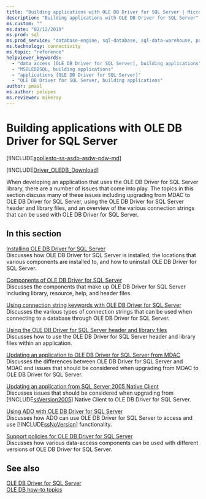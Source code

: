 ```yaml
---
title: "Building applications with OLE DB Driver for SQL Server | Microsoft Docs"
description: "Building applications with OLE DB Driver for SQL Server"
ms.custom: ""
ms.date: "02/12/2019"
ms.prod: sql
ms.prod_service: "database-engine, sql-database, sql-data-warehouse, pdw"
ms.technology: connectivity
ms.topic: "reference"
helpviewer_keywords:
  - "data access [OLE DB Driver for SQL Server], building applications"
  - "MSOLEDBSQL, building applications"
  - "applications [OLE DB Driver for SQL Server]"
  - "OLE DB Driver for SQL Server, building applications"
author: pmasl
ms.author: pelopes
ms.reviewer: mikeray
---
```

# Building applications with OLE DB Driver for SQL Server
[!INCLUDE[appliesto-ss-asdb-asdw-pdw-md](../../../includes/appliesto-ss-asdb-asdw-pdw-md.md)]

[!INCLUDE[Driver_OLEDB_Download](../../../includes/driver_oledb_download.md)]

  When developing an application that uses the OLE DB Driver for SQL Server library, there are a number of issues that come into play. The topics in this section discuss many of these issues including upgrading from MDAC to OLE DB Driver for SQL Server, using the OLE DB Driver for SQL Server header and library files, and an overview of the various connection strings that can be used with OLE DB Driver for SQL Server.  

## In this section  
 [Installing OLE DB Driver for SQL Server](../../oledb/applications/installing-oledb-driver-for-sql-server.md)  
 Discusses how OLE DB Driver for SQL Server is installed, the locations that various components are installed to, and how to uninstall OLE DB Driver for SQL Server.  

 [Components of OLE DB Driver for SQL Server](../../oledb/applications/components-of-oledb-driver-for-sql-server.md)  
 Discusses the components that make up OLE DB Driver for SQL Server including library, resource, help, and header files.  

 [Using connection string keywords with OLE DB Driver for SQL Server](../../oledb/applications/using-connection-string-keywords-with-oledb-driver-for-sql-server.md)  
 Discusses the various types of connection strings that can be used when connecting to a database through OLE DB Driver for SQL Server.  

 [Using the OLE DB Driver for SQL Server header and library files](../../oledb/applications/using-the-oledb-driver-for-sql-server-header-and-library-files.md)  
 Discusses how to use the OLE DB Driver for SQL Server header and library files within an application.  

 [Updating an application to OLE DB Driver for SQL Server from MDAC](../../oledb/applications/updating-an-application-to-oledb-driver-for-sql-server-from-mdac.md)  
 Discusses the differences between OLE DB Driver for SQL Server and MDAC and issues that should be considered when upgrading from MDAC to OLE DB Driver for SQL Server.  

 [Updating an application from SQL Server 2005 Native Client](../../oledb/applications/updating-an-application-from-sql-server-2005-native-client.md)  
 Discusses issues that should be considered when upgrading from [!INCLUDE[ssVersion2005](../../../includes/ssversion2005-md.md)] Native Client to OLE DB Driver for SQL Server.  

 [Using ADO with OLE DB Driver for SQL Server](../../oledb/applications/using-ado-with-oledb-driver-for-sql-server.md)  
 Discusses how ADO can use OLE DB Driver for SQL Server to access and use [!INCLUDE[ssNoVersion](../../../includes/ssnoversion-md.md)] functionality.  

 [Support policies for OLE DB Driver for SQL Server](../../oledb/applications/support-policies-for-oledb-driver-for-sql-server.md)  
 Discusses how various data-access components can be used with different versions of OLE DB Driver for SQL Server.  

## See also  
 [OLE DB Driver for SQL Server](../../oledb/oledb-driver-for-sql-server.md)     
 [OLE DB how-to topics](../../oledb/ole-db-how-to/ole-db-how-to-topics.md)  
